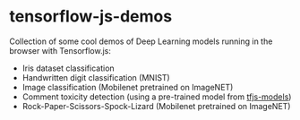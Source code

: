 # tensorflow-js-demos
Collection of some cool demos of Deep Learning models running in the browser with Tensorflow.js:

* Iris dataset classification
* Handwritten digit classification (MNIST)
* Image classification (Mobilenet pretrained on ImageNET)
* Comment toxicity detection (using a pre-trained model from [tfjs-models](https://github.com/tensorflow/tfjs-models))
* Rock-Paper-Scissors-Spock-Lizard (Mobilenet pretrained on ImageNET)
